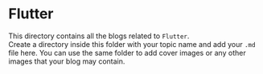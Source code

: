 # Flutter

This directory contains all the blogs related to `Flutter`.  
Create a directory inside this folder with your topic name and add your `.md` file here.
You can use the same folder to add cover images or any other images that your blog may contain.

